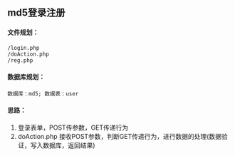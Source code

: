 ## md5登录注册 ##

#### 文件规划： ####

	/login.php
	/doAction.php
	/reg.php

#### 数据库规划： ####
	数据库：md5; 数据表：user

#### 思路： ####
1. 登录表单，POST传参数，GET传递行为
2. doAction.php 接收POST参数，判断GET传递行为，进行数据的处理(数据验证，写入数据库，返回结果)